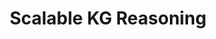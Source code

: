 ---
title: "Scalable KG Reasoning"
description: Path-based reasoning for million-scale knowledge graphs.
link: https://github.com/DeepGraphLearning/AStarNet
time: 2023.05
---